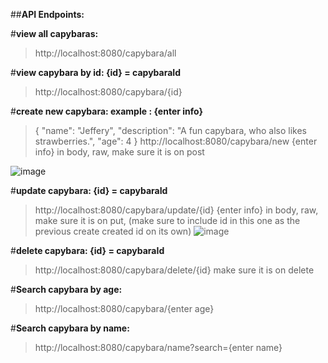 ##**API Endpoints:**

#**view all capybaras:**
>http://localhost:8080/capybara/all

#**view capybara by id: {id} = capybaraId**
>http://localhost:8080/capybara/{id}

#**create new capybara: example : {enter info}**
>{
>    "name": "Jeffery",
>    "description": "A fun capybara, who also likes strawberries.",
>    "age": 4
>}
>http://localhost:8080/capybara/new
>{enter info} in body, raw, make sure it is on post

![image](https://github.com/user-attachments/assets/de2fd18c-69e1-4a8f-80e5-2884902dd2a6)

#**update capybara: {id} = capybaraId**
>http://localhost:8080/capybara/update/{id}
>{enter info} in body, raw, make sure it is on put, (make sure to include id in this one as the previous create created id on its own)
![image](https://github.com/user-attachments/assets/39dd76a5-c03d-44ff-aaa7-6aee9fd7ed7b)

#**delete capybara: {id} = capybaraId**
>http://localhost:8080/capybara/delete/{id}
>make sure it is on delete

#**Search capybara by age:**
>http://localhost:8080/capybara/{enter age}

#**Search capybara by name:**
>http://localhost:8080/capybara/name?search={enter name}
